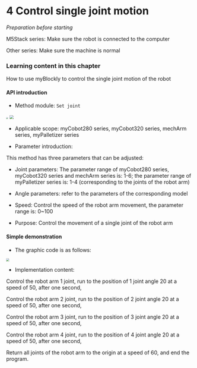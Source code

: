 # 4 Control single joint motion

<i>Preparation before starting</i>

M5Stack series: Make sure the robot is connected to the computer

Other series: Make sure the machine is normal

### Learning content in this chapter

How to use myBlockly to control the single joint motion of the robot

#### API introduction

* Method module: `Set joint`

<img src="../../../../resources\3-FunctionsAndApplications\6.developmentGuide\myBlocklyAndUlFlow\myblocklyTutorials\singlearm/single joint motion1.jpg" style="zoom: 33%;" />

<img src="../../../../resources\3-FunctionsAndApplications\6.developmentGuide\myBlocklyAndUlFlow\myblocklyTutorials\singlearm/single joint motion2.jpg" style="zoom: 67%;" />

* Applicable scope: myCobot280 series, myCobot320 series, mechArm series, myPalletizer series

* Parameter introduction:

This method has three parameters that can be adjusted:

* Joint parameters: The parameter range of myCobot280 series, myCobot320 series and mechArm series is: 1-6; the parameter range of myPalletizer series is: 1-4 (corresponding to the joints of the robot arm)

- Angle parameters: refer to the parameters of the corresponding model

- Speed: Control the speed of the robot arm movement, the parameter range is: 0~100

* Purpose: Control the movement of a single joint of the robot arm

#### Simple demonstration

* The graphic code is as follows:

<img src="../../../../resources\3-FunctionsAndApplications\6.developmentGuide\myBlocklyAndUlFlow\myblocklyTutorials\singlearm/single joint motion demo.jpg" style="zoom: 50%;" />

* Implementation content:

Control the robot arm 1 joint, run to the position of 1 joint angle 20 at a speed of 50, after one second,

Control the robot arm 2 joint, run to the position of 2 joint angle 20 at a speed of 50, after one second,

Control the robot arm 3 joint, run to the position of 3 joint angle 20 at a speed of 50, after one second,

Control the robot arm 4 joint, run to the position of 4 joint angle 20 at a speed of 50, after one second,

Return all joints of the robot arm to the origin at a speed of 60, and end the program.